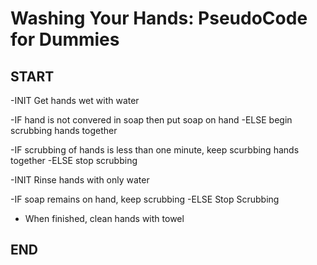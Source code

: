 # Washing Your Hands: PseudoCode for Dummies

## START
  -INIT Get hands wet with water
  
  -IF hand is not convered in soap
    then put soap on hand
  -ELSE begin scrubbing hands together

  -IF scrubbing of hands is less than one minute,
    keep scurbbing hands together
  -ELSE stop scrubbing
  
  -INIT Rinse hands with only water
  
   -IF soap remains on hand, keep scrubbing
   -ELSE Stop Scrubbing
    
  - When finished, clean hands with towel
## END


